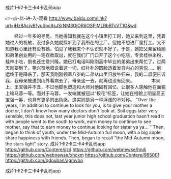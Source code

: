 
成片1卡2卡三卡4卡乱码app




👉-点-此-进-入-观看  http://www.baidu.com/link?url=jHz8AcivB1yuSpc8sJSrNM3GjOR6OSPiMLRbBTcVT1O&wd




　　经过一年多的寻觅，当她得知我就在这个小镇里打工时，她又来到这里，凭着她过人的机敏，没过多久她就探听到了我所在的工厂。但她不想进厂里打工。又不知道我心里还有没有她，怕见了我我来个不认识就不好了。于是，她把父亲留给她和弟弟创业用的一笔存款取出，就在我们厂门口开了这个小吃店，专卖桂林米粉，桂林小吃，倒也还生意兴隆。她已打电话叫刚刚高中毕业的弟弟出来帮忙了，过两天就要到了。艳兴奋地叙说着这一切，红朴朴的圆脸透着发自内心的喜悦……
厄运终于是降临了，那天我刚刚领着八岁的二弟从山里归放牛归来，我的二叔便告诉我，我母亲被送到山外看病去了。母亲这一去，就再也没有回来。　　
　　本来上，王宝强并不丑，不过他脚色塑造和大师对他固有回忆，让很多人感触他在面貌上输马蓉一等。而对于马蓉，一发端就被冠以“校花”标签，让她在相貌上明显高王宝强一筹，也具有更多的出色感。这实则是另一种浮浅的不对称。
"Over the years, I in addition to continue to look for you, is to give your mother a doctor, I don't know how many doctors don't look at.
Soil eggs later very sensible, this does not, last year junior high school graduation hasn't read it with people went to the south to work, earn money to continue to see mother, say that to earn money to continue looking for sister ya ya...
"
Then, began to think of youth, under the Mid-Autumn full moon, with a big apple share happiness with friends.
Then, began to recall "the Mid-Autumn moon, the stars light" story.
成片1卡2卡三卡4卡乱码app https://github.com/Contere/jjzd
https://github.com/webnewse/hndj
https://github.com/webnewse/xhcxm
https://github.com/Contere/965001
https://github.com/qdouban/agmvbo





成片1卡2卡三卡4卡乱码app
